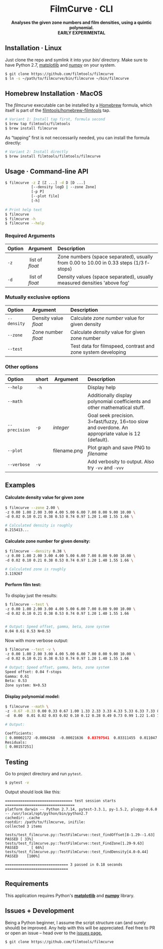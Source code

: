 <div align="center">

<h1>FilmCurve · CLI</h1>
    
<p>
<strong>Analyses the given zone numbers and film densities, using a quintic polynomial.<br>
EARLY EXPERIMENTAL</strong>
</p>

</div>



## Installation · Linux

Just clone the repo and symlink it into your *bin/* directory. Make sure to have Python 2.7, [matplotlib](https://matplotlib.org/) and [numpy](http://www.numpy.org/) on your system.

```bash
$ git clone https://github.com/filmtools/filmcurve
$ ln -s ~/path/to/filmcurve/bin/filmcurve ~/bin/filmcurve
```


## Homebrew Installation · MacOS

The *filmcurve* executable can be installed by a [Homebrew](https://brew.sh/) formula, which itself is part of the [filmtools/homebrew-filmtools](https://github.com/filmtools/homebrew-filmtools) tap.

```bash
# Variant 1: Install tap first, formula second
$ brew tap filmtools/filmtools
$ brew install filmcurve
```

As “tapping” first is not neccessarily needed, you can install the formula directly:

```bash
# Variant 2: Install directly
$ brew install filmtools/filmtools/filmcurve
```


## Usage · Command-line API

```bash
$ filmcurve -z Z [Z ...] -d D [D ...]
            [--density logD | --zone Zone]
            [-p P]
            [--plot file]
            [-h] 
           
# Print help text
$ filmcurve
$ filmcurve -h
$ filmcurve --help           
```

### Required Arguments

Option | Argument | Description
:------|:---------|:-----------
`-z` | list of *float* | Zone numbers (space separated), usually from 0.00 to 10.00 in 0.33 steps (1/3 f-stops)
`-d` | list of *float* | Density values (space separated), usually measured densities 'above fog'


### Mutually exclusive options

Option      | Argument              | Description
:-----------|:----------------------|:-----------
`--density` | Density value *float* | Calculate *zone number* value for given density
`--zone`    | Zone number *float*   | Calculate *density* value for given zone number
`--test`    |                       | Test data for filmspeed, contrast and zone system developing



### Other options

Option        | short | Argument     | Description
:-------------|:------|:-------------|:-----------
`--help`      | `-h`  |              | Display help
`--math`      |       |              | Additionally display polynomial coefficients and other mathematical stuff.
`--precision` | `-p`  | *integer*    | Goal seek precision. 3=fast/fuzzy, 16=too slow and overdone. An appropriate value is 12 (default).
`--plot`      |       | filename.png | Plot graph and save PNG to *filename*
`--verbose`   |  `-v` |              | Add verbosity to output. Also try `-vv` and `-vvv`






## Examples

#### Calculate density value for given zone


```bash
$ filmcurve --zone 2.00 \
-z 0.00 1.00 2.00 3.00 4.00 5.00 6.00 7.00 8.00 9.00 10.00 \
-d 0.02 0.10 0.21 0.38 0.53 0.74 0.97 1.20 1.40 1.55 1.66 \

# Calculated density is roughly
0.215413...
```

#### Calculate zone number for given density:

```bash
$ filmcurve --density 0.38 \
-z 0.00 1.00 2.00 3.00 4.00 5.00 6.00 7.00 8.00 9.00 10.00 \
-d 0.02 0.10 0.21 0.38 0.53 0.74 0.97 1.20 1.40 1.55 1.66 \

# Calculated zone is roughly
3.119267
```

#### Perform film test:

To display just the results:

```bash
$ filmcurve --test \
-z 0.00 1.00 2.00 3.00 4.00 5.00 6.00 7.00 8.00 9.00 10.00 \
-d 0.02 0.10 0.21 0.38 0.53 0.74 0.97 1.20 1.40 1.55 1.66
            

# Output: Speed offset, gamma, beta, zone system
0.04 0.61 0.53 N+0.53
```


Now with more verbose output:

```bash
$ filmcurve --test -v \
-z 0.00 1.00 2.00 3.00 4.00 5.00 6.00 7.00 8.00 9.00 10.00 \
-d 0.02 0.10 0.21 0.38 0.53 0.74 0.97 1.20 1.40 1.55 1.66

# Output: Speed offset, gamma, beta, zone system
Speed offset: 0.04 f-stops
Gamma: 0.61
Beta: 0.53
Zone system: N+0.53

```



#### Display polynomial model:

```bash
$ filmcurve --math \
-z -0.67 -0.33 0.00 0.33 0.67 1.00 1.33 2.33 3.33 4.33 5.33 6.33 7.33 8.33 9.33 \
-d  0.00  0.01 0.02 0.03 0.02 0.10 0.12 0.28 0.49 0.73 0.99 1.22 1.43 1.62 1.75

# Output:

Coefficients:
[ 0.00002172 -0.0004268  -0.00021636  0.03797541  0.03311455  0.011047  ]
Residuals:
[ 0.00157251]

```


## Testing

Go to project directory and run `pytest`. 

```bash
$ pytest -v
```

Output should look like this:

```
=============================== test session starts ================================
platform darwin -- Python 2.7.14, pytest-3.3.1, py-1.5.2, pluggy-0.6.0 -- /usr/local/opt/python/bin/python2.7
cachedir: .cache
rootdir: /path/to/filmcurve, inifile:
collected 3 items

tests/test_filmcurve.py::TestFilmCurve::test_findOffset[8-1.29--1.63] PASSED [ 33%]
tests/test_filmcurve.py::TestFilmCurve::test_FindZone[1.29-9.63] PASSED      [ 66%]
tests/test_filmcurve.py::TestFilmCurve::test_findDensity[4.0-0.44] PASSED    [100%]

============================= 3 passed in 0.18 seconds =============================
```




## Requirements

This application requires Python's  **[matplotlib](https://matplotlib.org/)** and **[numpy](http://www.numpy.org/)** library.


## Issues + Development

Being a Python beginner, I assume the script structure can (and surely should) be improved. Any help with this will be appreciated. Feel free to PR or open an issue – head over to the [issues page.](https://github.com/filmtools/filmcurve/issues)

```bash
$ git clone https://github.com/filmtools/filmcurve
```


